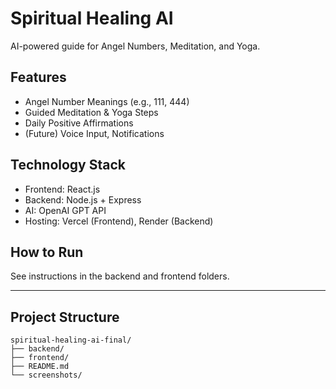 # Spiritual Healing AI

AI-powered guide for Angel Numbers, Meditation, and Yoga.

## Features
- Angel Number Meanings (e.g., 111, 444)
- Guided Meditation & Yoga Steps
- Daily Positive Affirmations
- (Future) Voice Input, Notifications

## Technology Stack
- Frontend: React.js
- Backend: Node.js + Express
- AI: OpenAI GPT API
- Hosting: Vercel (Frontend), Render (Backend)

## How to Run
See instructions in the backend and frontend folders.

---

## Project Structure
```
spiritual-healing-ai-final/
├── backend/
├── frontend/
├── README.md
└── screenshots/
```

